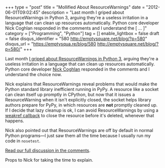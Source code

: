 +++
type = "post"
title = "Mollified About ResourceWarnings"
date = "2012-06-01T09:02:45"
description = "Last month I griped about ResourceWarnings in Python 3, arguing they're a useless irritation in a language that can clean up resources automatically. Python core developer Nick Coghlan responded in the comments and I understand the [ ... ]"
category = ["Programming", "Python"]
tag = []
enable_lightbox = false
draft = false
disqus_identifier = "580 http://emptysquare.net/blog/?p=580"
disqus_url = "https://emptysqua.re/blog/580 http://emptysquare.net/blog/?p=580/"
+++

<p>Last month <a href="/blog/against-resourcewarnings-in-python-3/">I griped about ResourceWarnings in Python
3</a>, arguing they're a
useless irritation in a language that can clean up resources
automatically. Python core developer <a href="http://www.boredomandlaziness.org/">Nick
Coghlan</a> responded in the comments
and I understand the choice now.</p>
<p>Nick explains that ResourceWarnings reveal problems that would make the
Python standard library inefficient running in PyPy. A resource like a
socket can clean itself up promptly in CPython, but now that it issues a
ResourceWarning when it isn't explicitly closed, the socket helps
library authors prepare for PyPy, in which resources are <strong>not</strong>
promptly cleaned up. If I decide that lazy cleanup is ok, I can avoid
ResourceWarnings by using a <a href="http://docs.python.org/library/weakref.html#weakref.ref">weakref
callback</a> to
close the resource before it's deleted, whenever that happens.</p>
<p>Nick also pointed out that ResourceWarnings are off by default in normal
Python programs—I just saw them all the time because I usually run my
code in <code>nosetest</code>.</p>
<p><a href="/blog/against-resourcewarnings-in-python-3/#comment-514722438">Read our full discussion in the
comments</a>.</p>
<p>Props to Nick for taking the time to explain.</p>
